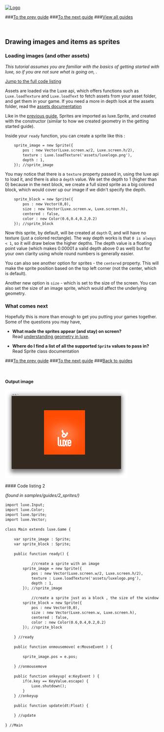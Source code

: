 
[![Logo](http://luxeengine.com/images/logo.png)](index.html)

###[To the prev guide](guide.gettingstarted.html)
###[To the next guide](guide.basiccomponents.html)
###[View all guides](guide.html)

&nbsp;

## Drawing images and items as sprites

### Loading images (and other assets)

_This tutorial assumes you are familiar with the basics of getting started with luxe, so if you are not sure what is going on, ._

[Jump to the full code listing](#code)

Assets are loaded via the Luxe api, which offers functions such as `Luxe.loadTexture` and `Luxe.loadText` to fetch assets from your asset folder, and get them in your game. If you need a more in depth look at the assets folder, read the [assets documentation](guide.assets.html)

Like in the [previous guide](guide.gettingstarted.html), Sprites are imported as luxe.Sprite, and created with the constructor (similar to how we created geometry in the getting started guide).

Inside your `ready` function, you can create a sprite like this :

		sprite_image = new Sprite({
	        pos : new Vector(Luxe.screen.w/2, Luxe.screen.h/2),
	        texture : Luxe.loadTexture('assets/luxelogo.png'),
	        depth : 1,
	    }); //sprite_image


You may notice that there is a `texture` property passed in, using the luxe api to load it, and there is also a `depth` value. We set the depth to 1 (higher than 0) because in the next block, we create a full sized sprite as a big colored block, which would cover up our image if we didn't specify the depth.

	    sprite_block = new Sprite({
	        pos : new Vector(0,0),
	        size : new Vector(Luxe.screen.w, Luxe.screen.h),
	        centered : false,
	        color : new Color(0.6,0.4,0.2,0.2)
	    }); //sprite_block

Now this sprite, by default, will be created at `depth` 0, and will have no texture (just a colored rectangle). The way depth works is that `0 is always < 1`, so it will draw below the higher depths. The depth value is a floating point value (which makes 0.00001 a valid depth above 0 as well) but for your own clarity using whole round numbers is generally easier.

You can also see another option for sprites - the `centered` property. This will make the sprite position based on the top left corner (not the center, which is default). 

Another new option is `size` - which is set to the size of the screen. You can also set the size of an image sprite, which would affect the underlying geometry.

### What comes next

Hopefully this is more than enough to get you putting your games together.   
Some of the questions you may have, 

- **What made the sprites appear (and stay) on screen?**   
Read [understanding geometry in luxe](guide.geometry.html).   

- **Where do I find a list of all the supported `Sprite` values to pass in?**    
Read Sprite class documentation  

###[To the prev guide](guide.gettingstarted.html)
###[To the next guide](guide.basiccomponents.html)
###[Back to guides](guide.html)

&nbsp;

#### Output image

![getting started screenshot](images/guide.sprites.png)

<a name="code">
#### Code listing 2
</a>

_(found in samples/guides/2_sprites/)_


    import luxe.Input;
    import luxe.Color;
    import luxe.Sprite;
    import luxe.Vector;

    class Main extends luxe.Game {

        var sprite_image : Sprite;
        var sprite_block : Sprite;

        public function ready() {

                //create a sprite with an image 
            sprite_image = new Sprite({
                pos : new Vector(Luxe.screen.w/2, Luxe.screen.h/2),
                texture : Luxe.loadTexture('assets/luxelogo.png'),
                depth : 1,
            }); //sprite_image

                //create a sprite just as a block , the size of the window
            sprite_block = new Sprite({
                pos : new Vector(0,0),
                size : new Vector(Luxe.screen.w, Luxe.screen.h),
                centered : false,
                color : new Color(0.6,0.4,0.2,0.2)
            }); //sprite_block

        } //ready

        public function onmousemove( e:MouseEvent ) {

            sprite_image.pos = e.pos;

        } //onmousemove
      
        public function onkeyup( e:KeyEvent ) {
            if(e.key == KeyValue.escape) {
                Luxe.shutdown();
            }
        } //onkeyup

        public function update(dt:Float) {

        } //update

    } //Main
